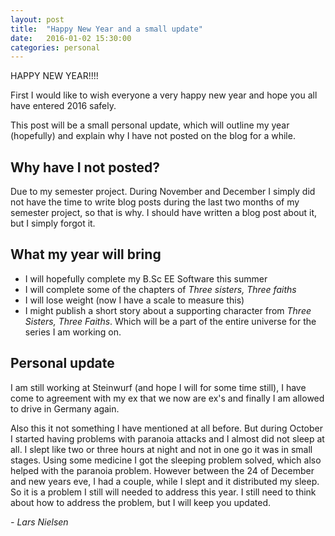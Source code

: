 ```yaml
---
layout: post
title:  "Happy New Year and a small update"
date:   2016-01-02 15:30:00
categories: personal
---
```


HAPPY NEW YEAR!!!!

First I would like to wish everyone a very happy new year and hope you all have entered 2016 safely.

This post will be a small personal update, which will outline my year (hopefully) and explain why I have not posted on the blog for a while.

## Why have I not posted?
Due to my semester project. During November and December I simply did not have the time to write blog posts during the last two months of my semester project, so that is why. I should have written a blog post about it, but I simply forgot it.

## What my year will bring
* I will hopefully complete my B.Sc EE Software this summer
* I will complete some of the chapters of _Three sisters, Three faiths_
* I will lose weight (now I have a scale to measure this)
* I might publish a short story about a supporting character from _Three Sisters, Three Faiths_. Which will be a part of the entire universe for the series I am working on.

## Personal update
I am still working at Steinwurf (and hope I will for some time still), I have come to agreement with my ex that we now are ex's and finally I am allowed to drive in Germany again.

Also this it not something I have mentioned at all before. But during October I started having problems with paranoia attacks and I almost did not sleep at all. I slept like two or three hours at night and not in one go it was in small stages. Using some medicine I got the sleeping problem solved, which also helped with the paranoia problem. However between the 24 of December and new years eve, I had a couple, while I slept and it distributed my sleep. So it is a problem I still will needed to address this year. I still need to think about how to address the problem, but I will keep you updated.

_- Lars Nielsen_
